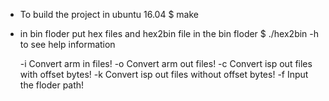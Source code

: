 * To build the project in ubuntu 16.04
 $ make

* in bin floder put hex files and hex2bin file in the bin floder
 $ ./hex2bin -h to see help information
 
 	-i    Convert arm in files!
	-o    Convert arm out files!
	-c    Convert isp out files with offset bytes!
	-k    Convert isp out files without offset bytes!
	-f    Input the floder path!
